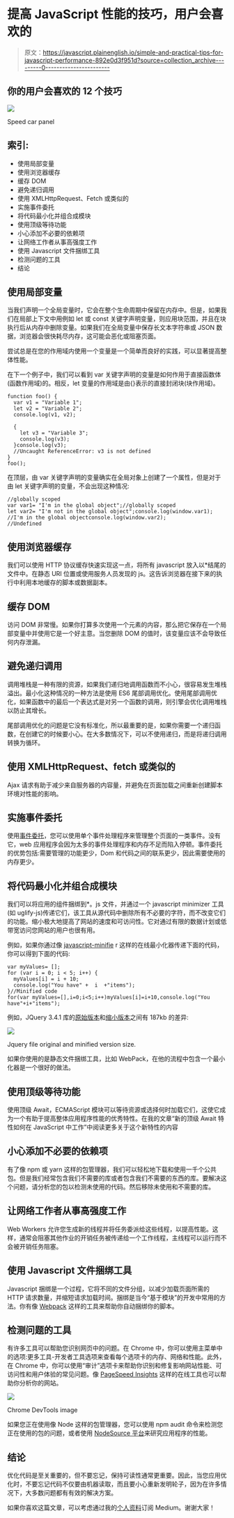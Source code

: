 # 提高 JavaScript 性能的技巧，用户会喜欢的

> 原文：<https://javascript.plainenglish.io/simple-and-practical-tips-for-javascript-performance-892e0d3f951d?source=collection_archive---------0----------------------->

## 你的用户会喜欢的 12 个技巧

![](img/da83a9f31aaa60247ede0228a97779d3.png)

Speed car panel

## 索引:

*   使用局部变量
*   使用浏览器缓存
*   缓存 DOM
*   避免递归调用
*   使用 XMLHttpRequest、Fetch 或类似的
*   实施事件委托
*   将代码最小化并组合成模块
*   使用顶级等待功能
*   小心添加不必要的依赖项
*   让网络工作者从事高强度工作
*   使用 Javascript 文件捆绑工具
*   检测问题的工具
*   结论

## 使用局部变量

当我们声明一个全局变量时，它会在整个生命周期中保留在内存中。但是，如果我们在局部上下文中用例如 let 或 const 关键字声明变量，则应用块范围，并且在块执行后从内存中删除变量。如果我们在全局变量中保存长文本字符串或 JSON 数据，浏览器会很快耗尽内存，这可能会恶化或阻塞页面。

尝试总是在您的作用域内使用一个变量是一个简单而良好的实践，可以显著提高整体性能。

在下一个例子中，我们可以看到 var 关键字声明的变量是如何作用于直接函数体(函数作用域)的。相反，let 变量的作用域是由{}表示的直接封闭块(块作用域)。

```
function foo() {
  var v1 = "Variable 1";
  let v2 = "Variable 2";
  console.log(v1, v2);

  {
    let v3 = "Variable 3";
    console.log(v3);
  }console.log(v3); 
  //Uncaught ReferenceError: v3 is not defined
}
foo();
```

在顶层，由 var 关键字声明的变量确实在全局对象上创建了一个属性，但是对于由 let 关键字声明的变量，不会出现这种情况:

```
//globally scoped
var var1= "I'm in the global object";//globally scoped
let var2= "I'm not in the global object";console.log(window.var1); 
//I'm in the global objectconsole.log(window.var2); 
//Undefined
```

## 使用浏览器缓存

我们可以使用 HTTP 协议缓存快速实现这一点，将所有 javascript 放入以*结尾的文件中。在静态 URI 位置或使用服务人员发现的 js。这告诉浏览器在接下来的执行中利用本地缓存的脚本或数据副本。

## 缓存 DOM

访问 DOM 非常慢。如果你打算多次使用一个元素的内容，那么把它保存在一个局部变量中并使用它是一个好主意。当您删除 DOM 的值时，该变量应该不会导致任何内存泄漏。

## 避免递归调用

调用堆栈是一种有限的资源，如果我们递归地调用函数而不小心，很容易发生堆栈溢出。最小化这种情况的一种方法是使用 ES6 尾部调用优化。使用尾部调用优化，如果函数中的最后一个表达式是对另一个函数的调用，则引擎会优化调用堆栈以防止其增长。

尾部调用优化的问题是它没有标准化，所以最重要的是，如果你需要一个递归函数，在创建它的时候要小心。在大多数情况下，可以不使用递归，而是将递归调用转换为循环。

## 使用 XMLHttpRequest、fetch 或类似的

Ajax 请求有助于减少来自服务器的内容量，并避免在页面加载之间重新创建脚本环境对性能的影响。

## 实施事件委托

使用[事件委托](https://javascript.info/event-delegation)，您可以使用单个事件处理程序来管理整个页面的一类事件。没有它，web 应用程序会因为太多的事件处理程序和内存不足而陷入停顿。事件委托的优势包括:需要管理的功能更少，Dom 和代码之间的联系更少，因此需要使用的内存更少。

## 将代码最小化并组合成模块

我们可以将应用的组件捆绑到*。js 文件，并通过一个 javascript minimizer 工具(如 uglify-js)传递它们，该工具从源代码中删除所有不必要的字符，而不改变它们的功能。缩小极大地提高了网站的速度和可访问性。它对通过有限的数据计划或低带宽访问您网站的用户也很有用。

例如，如果你通过像 [javascript-minifie](https://javascript-minifier.com/) r 这样的在线最小化器传递下面的代码，你可以得到下面的代码:

```
var myValues= [];
for (var i = 0; i < 5; i++) {
  myValues[i] = i + 10;
  console.log("You have" +  i  +"items");
}//Minified code
for(var myValues=[],i=0;i<5;i++)myValues[i]=i+10,console.log("You have"+i+"items");
```

例如，JQuery 3.4.1 库的[原始版本](https://code.jquery.com/jquery-3.4.1.js)和[缩小版本](https://code.jquery.com/jquery-3.4.1.min.js)之间有 187kb 的差异:

![](img/bc719d974926f9ca5b09a3b7a34e4281.png)

Jquery file original and minified version size.

如果你使用的是静态文件捆绑工具，比如 WebPack，在他的流程中包含一个最小化器是一个很好的做法。

## 使用顶级等待功能

使用顶级 Await，ECMAScript 模块可以等待资源或选择何时加载它们，这使它成为一个有助于提高整体应用程序性能的优秀特性。在我的文章“新的顶级 Await 特性如何在 JavaScript 中工作”中阅读更多关于这个新特性的内容

## 小心添加不必要的依赖项

有了像 npm 或 yarn 这样的包管理器，我们可以轻松地下载和使用一千个公共包。但是我们经常包含我们不需要的库或者包含我们不需要的东西的库。要解决这个问题，请分析您的包以检测未使用的代码。然后移除未使用和不需要的库。

## 让网络工作者从事高强度工作

Web Workers 允许您生成新的线程并将任务委派给这些线程，以提高性能。这样，通常会阻塞其他作业的开销任务被传递给一个工作线程，主线程可以运行而不会被开销任务阻塞。

## 使用 Javascript 文件捆绑工具

Javascript 捆绑是一个过程，它将不同的文件分组，以减少加载页面所需的 HTTP 请求数量，并缩短请求加载时间。捆绑是当今“基于模块”的开发中常用的方法。你有像 [Webpack](https://webpack.js.org/) 这样的工具来帮助你自动捆绑你的脚本。

## 检测问题的工具

有许多工具可以帮助您识别网页中的问题。在 Chrome 中，你可以使用主菜单中的选项:更多工具-开发者工具选项来查看每个选项卡的内存、网络和性能。此外，在 Chrome 中，你可以使用“审计”选项卡来帮助你识别和修复影响网站性能、可访问性和用户体验的常见问题。像 [PageSpeed Insights](https://developers.google.com/speed/pagespeed/insights/) 这样的在线工具也可以帮助你分析你的网站。

![](img/ef6ddbc76a12074c18859cbb2c1e5577.png)

Chrome DevTools image

如果您正在使用像 Node 这样的包管理器，您可以使用 npm audit 命令来检测您正在使用的包的问题，或者使用 [NodeSource 平台](https://nodesource.com/products/pricing)来研究应用程序的性能。

## 结论

优化代码是至关重要的，但不要忘记，保持可读性通常更重要。因此，当您应用优化时，不要忘记代码不仅要由机器读取，而且要小心重新发明轮子，因为在许多情况下，大多数问题都有有效的解决方案。

如果你喜欢这篇文章，可以考虑通过我的[个人资料](https://kesk.medium.com/membership)订阅 Medium。谢谢大家！